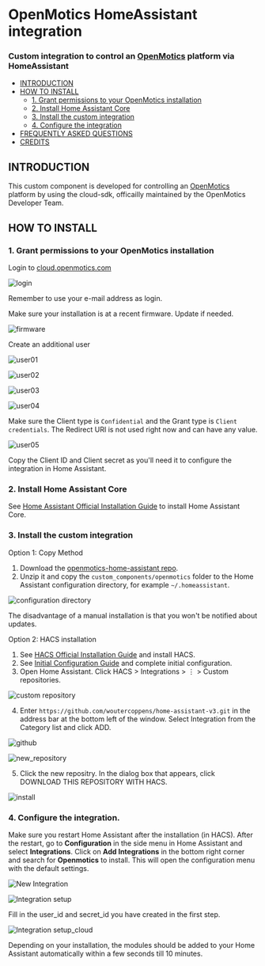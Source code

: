 # OpenMotics HomeAssistant integration

### Custom integration to control an [OpenMotics](https://www.openmotics.com/en/) platform via HomeAssistant

<!-- TOC -->

- [INTRODUCTION](#introduction)
- [HOW TO INSTALL](#how-to-install)
  - [1. Grant permissions to your OpenMotics installation](#1-grant-permissions-to-your-openmotics-installation)
  - [2. Install Home Assistant Core](#2-install-home-assistant-core)
  - [3. Install the custom integration](#3-install-the-custom-integration)
  - [4. Configure the integration](#4-configure-the-integration)
- [FREQUENTLY ASKED QUESTIONS](#frequently-asked-questions)
- [CREDITS](#credits)

<!-- /TOC -->

## INTRODUCTION

This custom component is developed for controlling an [OpenMotics](https://www.openmotics.com/en/) platform by using the cloud-sdk, officailly maintained by the OpenMotics Developer Team.

## HOW TO INSTALL

### 1. Grant permissions to your OpenMotics installation

Login to [cloud.openmotics.com](https://cloud.openmotics.com/)

![login](/pictures/login.cloud.openmotics.com.png)

Remember to use your e-mail address as login.

Make sure your installation is at a recent firmware. Update if needed.

![firmware](/pictures/update01.png)

Create an additional user

![user01](/pictures/user01.png)

![user02](/pictures/user02.png)

![user03](/pictures/user03.png)

![user04](/pictures/user04.png)

Make sure the Client type is `Confidential` and the Grant type is `Client credentials`.
The Redirect URI is not used right now and can have any value.

![user05](/pictures/user05.png)

Copy the Client ID and Client secret as you'll need it to configure the integration in Home Assistant.

### 2. Install Home Assistant Core

See [Home Assistant Official Installation Guide](https://www.home-assistant.io/installation/) to install Home Assistant Core.

### 3. Install the custom integration

Option 1: Copy Method

1. Download the [openmotics-home-assistant repo](https://github.com/openmotics/home-assistant).
2. Unzip it and copy the `custom_components/openmotics` folder to the Home Assistant configuration directory, for example `~/.homeassistant`.

![configuration directory](/pictures/copy_method.png)

The disadvantage of a manual installation is that you won't be notified about updates.

Option 2: HACS installation

1. See [HACS Official Installation Guide](https://hacs.xyz/docs/installation/installation/) and install HACS.
2. See [Initial Configuration Guide](https://hacs.xyz/docs/configuration/basic) and complete initial configuration.
3. Open Home Assistant. Click HACS > Integrations > ⋮ > Custom repositories.

![custom repository](/pictures/hacs_custom_repositories.png)

4. Enter `https://github.com/woutercoppens/home-assistant-v3.git` in the address bar at the bottom left of the window. Select Integration from the Category list and click ADD.

![github](/pictures/hacs_add_repository.png)

![new_repository](/pictures/hacs_new_repository.png)

5. Click the new repositry. In the dialog box that appears, click DOWNLOAD THIS REPOSITORY WITH HACS.

![install](/pictures/hacs_download_repository.png)

### 4. Configure the integration.

Make sure you restart Home Assistant after the installation (in HACS). After the restart, go to **Configuration** in the side menu in Home Assistant and select **Integrations**. Click on **Add Integrations** in the bottom right corner and search for **Openmotics** to install. This will open the configuration menu with the default settings.

![New Integration](/pictures/new_integration.png)

![Integration setup](/pictures/integration_setup.png)

Fill in the user_id and secret_id you have created in the first step.

![Integration setup_cloud](/pictures/integration_setup_cloud.png)

Depending on your installation, the modules should be added to your Home Assistant automatically within a few seconds till 10 minutes.
